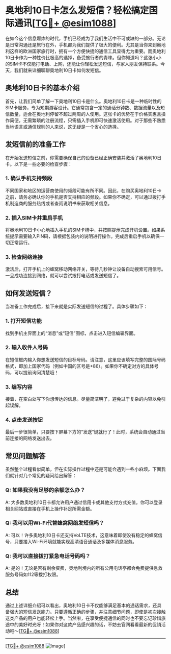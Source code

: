 # 奥地利10日卡怎么发短信？轻松搞定国际通讯[[TG💪+ @esim1088](https://t.me/s/esim1088)]

在如今这个信息爆炸的时代，手机已经成为了我们生活中不可或缺的一部分。无论是日常沟通还是旅行在外，手机都为我们提供了极大的便利。尤其是当你来到奥地利这样的欧洲国家旅行时，拥有一个方便快捷的通信工具显得尤为重要。而奥地利10日卡作为一种性价比极高的选择，备受旅行者的青睐。但你知道吗？这张小小的SIM卡不仅能打电话、上网，还能让你轻松发送短信，与家人朋友保持联系。今天，我们就来详细聊聊奥地利10日卡如何发短信。

## 奥地利10日卡的基本介绍

首先，让我们简单了解一下奥地利10日卡是什么。奥地利10日卡是一种临时性的SIM卡服务，专为短期游客设计。它通常包含一定的通话分钟数、数据流量以及短信数量，适合在奥地利停留不超过两周的人使用。这张卡的优势在于价格实惠且操作简便，无需繁琐的注册流程，只需插入手机即可快速激活使用。对于那些不熟悉当地语言或通信规则的人来说，这无疑是一个省心的选择。

## 发短信前的准备工作

在开始发送短信之前，你需要确保自己的设备已经正确安装并激活了奥地利10日卡。以下是一些必要的检查步骤：

### 1. 确认手机支持频段
不同国家和地区的运营商使用的频段可能有所不同。因此，在购买奥地利10日卡之前，请务必确认你的手机是否支持相应的频段。如果你不确定，可以通过拨打手机制造商的服务热线或者查阅说明书来获取相关信息。

### 2. 插入SIM卡并重启手机
将奥地利10日卡小心地插入手机的SIM卡槽中，并按照提示完成开机设置。如果系统提示需要输入PIN码，请根据包装内的说明进行操作。完成后重启手机以确保一切正常运行。

### 3. 检查网络连接
激活后，打开手机上的蜂窝移动网络开关，等待几秒钟让设备自动搜索可用信号。一旦成功连接到网络，就可以尝试拨打电话或发送短信了。

## 如何发送短信？

当准备工作完成后，接下来就是实际发送短信的过程了。具体步骤如下：

### 1. 打开短信功能
找到手机主界面上的“消息”或“短信”图标，点击进入短信编辑界面。

### 2. 输入收件人号码
在短信框内输入你想发送短信的目标号码。请注意，这里应该填写完整的国际号码格式，即加上国家代码（例如中国的区号是+86）。如果你不确定对方的具体号码，可以提前询问清楚哦！

### 3. 编写内容
接着，在空白处写下你想传达的信息。尽量简洁明了，避免过于复杂的内容以免引起误解。

### 4. 点击发送按钮
最后一步很简单，只要按下屏幕下方的“发送”键就行了！此时，系统会自动通过当前连接的网络发送出去。

## 常见问题解答

虽然整个过程看似简单，但在实际操作过程中还是可能会遇到一些小麻烦。下面我们就针对几个常见的疑问给出解答：

### Q: 如果我没有足够的余额怎么办？
A: 大多数奥地利10日卡都允许用户通过信用卡或其他支付方式充值。你可以登录相关网站或直接在手机上操作补足所需金额。

### Q: 我可以用Wi-Fi代替蜂窝网络发短信吗？
A: 可以！许多奥地利10日卡还支持VoLTE技术，这意味着即使没有稳定的蜂窝信号，只要接入Wi-Fi环境就能实现高清语音通话及多媒体消息服务。

### Q: 我可以直接拨打紧急电话号码吗？
A: 是的！无论是否有剩余资费，奥地利境内的所有公用电话亭都会免费提供急救服务号码如112等拨打权限。

## 总结

通过上述详细介绍可以看出，奥地利10日卡不仅能够满足基本的通话需求，还具备强大的短信发送能力。只要遵循正确的步骤，并注意细节问题，即使是初次接触这类产品的用户也能轻松上手。当然啦，在享受便捷通信的同时也不要忘记珍惜旅途中的美好时光呀！如果你对这款产品感兴趣的话，不妨去官网看看最新的促销活动吧～[[TG💪+ @esim1088](https://t.me/s/esim1088)]

---

[[TG💪+ @esim1088](https://t.me/s/esim1088) ![Image](https://i.postimg.cc/4NQfJmqS/Snipaste-2025-05-13-00-14-12.png)]